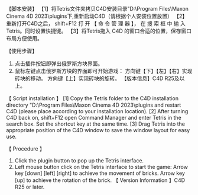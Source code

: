 【脚本安装】
【1】将Tetris文件夹拷贝C4D安装目录"D:\Program Files\Maxon Cinema 4D 2023\plugins下,重新启动C4D（请根据个人安装位置放置）
【2】重新打开C4D之后， shift+F12 打 开 【 命 令 管 理 器 】， 在 搜 索 框 中 输 入Tetris。同时设置快捷键。
【3】将Tetris拖入 C4D 的窗口合适的位置，保存窗口布局方便使用。 

【使用步骤】
1.	点击插件按钮即弹出俄罗斯方块界面。
2.	鼠标左键点击俄罗斯方块的界面即可开始游戏：
方向键【下】【左】【右】实现砖块的移动。
方向键【上】实现砖块的旋转。 
【版本信息】C4D R25及以上。


【 Script installation 】
[1] Copy the Tetris folder to the C4D installation directory "D:\Program Files\Maxon Cinema 4D 2023\plugins and restart C4D (please place according to your installation location).
[2] After turning C4D back on, shift+F12 open Command Manager and enter Tetris in the search box. Set the shortcut key at the same time.
[3] Drag Tetris into the appropriate position of the C4D window to save the window layout for easy use.

【 Procedure 】
1. Click the plugin button to pop up the Tetris interface.
2. Left mouse button click on the Tetris interface to start the game:
Arrow key [down] [left] [right] to achieve the movement of bricks.
Arrow key [up] to achieve the rotation of the brick.
【 Version Information 】C4D R25 or later.
